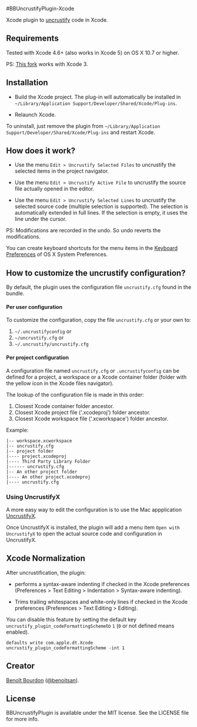 #BBUncrustifyPlugin-Xcode

Xcode plugin to [uncrustify](http://uncrustify.sourceforge.net) code in Xcode. 

## Requirements

Tested with Xcode 4.6+ (also works in Xcode 5) on OS X 10.7 or higher.

PS: [This fork](https://github.com/1951FDG/BBUncrustifyPlugin-Xcode) works with Xcode 3.

## Installation

* Build the Xcode project. The plug-in will automatically be installed in `~/Library/Application Support/Developer/Shared/Xcode/Plug-ins`. 

* Relaunch Xcode.

To uninstall, just remove the plugin from `~/Library/Application Support/Developer/Shared/Xcode/Plug-ins` and restart Xcode.

## How does it work?

* Use the menu `Edit > Uncrustify Selected Files` to uncrustify the selected items in the project navigator.

* Use the menu `Edit > Uncrustify Active File` to uncrustify the source file actually opened in the editor. 

* Use the menu `Edit > Uncrustify Selected Lines` to uncrustify the selected source code (multiple selection is supported). The selection is automatically extended in full lines. If the selection is empty, it uses the line under the cursor.

PS: Modifications are recorded in the undo. So undo reverts the modifications.

You can create keyboard shortcuts for the menu items in the [Keyboard Preferences](http://support.apple.com/kb/ph3957) of OS X System Preferences.


## How to customize the uncrustify configuration?

By default, the plugin uses the configuration file `uncrustify.cfg` found in the bundle.

#### Per user configuration
To customize the configuration, copy the file `uncrustify.cfg` or your own to:

1. `~/.uncrustifyconfig` or
2. `~/uncrustify.cfg` or
3. `~/.uncrustify/uncrustify.cfg`

#### Per project configuration
A configuration file named `uncrustify.cfg` or `.uncrustifyconfig` can be defined for a project, a workspace or a Xcode container folder (folder with the yellow icon in the Xcode files navigator).

The lookup of the configuration file is made in this order:

1. Closest Xcode container folder ancestor.
2. Closest Xcode project file ('.xcodeproj') folder ancestor.
3. Closest Xcode workspace file ('.xcworkspace') folder ancestor.

Example:

```
|-- workspace.xcworkspace
|-- uncrustify.cfg
|-- project folder
|---- project.xcodeproj
|---- Third Party Library Folder
|------ uncrustify.cfg
|-- An other project folder
|---- An other project.xcodeproj
|---- uncrustify.cfg
````

### Using UncrustifyX

A more easy way to edit the configuration is to use the Mac appplication [UncrustifyX](https://github.com/ryanmaxwell/UncrustifyX). 

Once UncrustifyX is installed, the plugin will add a menu item `Open with UncrustifyX` to open the actual source code and configuration in UncrustifyX.

## Xcode Normalization

After uncrustification, the plugin:

* performs a syntax-aware indenting if checked in the Xcode preferences (Preferences > Text Editing > Indentation > Syntax-aware indenting).

* Trims trailing whitespaces and white-only lines if checked in the Xcode preferences (Preferences > Text Editing > Editing).

You can disable this feature by setting the default key `uncrustify_plugin_codeFormattingScheme`to `1` (`0` or not defined means enabled).

    defaults write com.apple.dt.Xcode uncrustify_plugin_codeFormattingScheme -int 1


## Creator

[Benoît Bourdon](https://github.com/benoitsan) ([@benoitsan](https://twitter.com/benoitsan)).

## License

BBUncrustifyPlugin is available under the MIT license. See the LICENSE file for more info.






